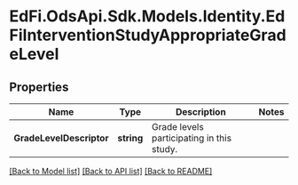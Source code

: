 # EdFi.OdsApi.Sdk.Models.Identity.EdFiInterventionStudyAppropriateGradeLevel
## Properties

Name | Type | Description | Notes
------------ | ------------- | ------------- | -------------
**GradeLevelDescriptor** | **string** | Grade levels participating in this study. | 

[[Back to Model list]](../README.md#documentation-for-models) [[Back to API list]](../README.md#documentation-for-api-endpoints) [[Back to README]](../README.md)


